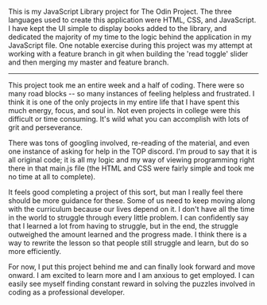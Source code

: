 This is my JavaScript Library project for The Odin Project. The three languages used to create this application were HTML, CSS, and JavaScript. I have kept the UI simple to display books added to the library, and dedicated the majority of my time to the logic behind the application in my JavaScript file. One notable exercise during this project was my attempt at working with a feature branch in git when building the 'read toggle' slider and then merging my master and feature branch.

---

This project took me an entire week and a half of coding. There were so many road blocks -- so many instances of feeling helpless and frustrated. I think it is one of the only projects in my entire life that I have spent this much energy, focus, and soul in. Not even projects in college were this difficult or time consuming. It's wild what you can accomplish with lots of grit and perseverance.

There was tons of googling involved, re-reading of the material, and even one instance of asking for help in the TOP discord. I'm proud to say that it is all original code; it is all my logic and my way of viewing programming right there in that main.js file (the HTML and CSS were fairly simple and took me no time at all to complete).

It feels good completing a project of this sort, but man I really feel there should be more guidance for these. Some of us need to keep moving along with the curriculum because our lives depend on it. I don't have all the time in the world to struggle through every little problem. I can confidently say that I learned a lot from having to struggle, but in the end, the struggle outweighed the amount learned and the progress made. I think there is a way to rewrite the lesson so that people still struggle and learn, but do so more efficiently.

For now, I put this project behind me and can finally look forward and move onward. I am excited to learn more and I am anxious to get employed. I can easily see myself finding constant reward in solving the puzzles involved in coding as a professional developer.
